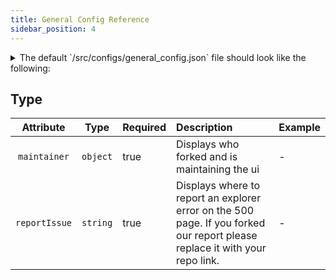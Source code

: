 ```yaml
---
title: General Config Reference
sidebar_position: 4
---
```


<details>

<summary>The default `/src/configs/general_config.json` file should look like the following:</summary>

```json
{
  "maintainer": {
    "name": "Forbole",
    "url": "https://forbole.com"
  },
  "github": {
    "reportIssue": "https://github.com/forbole/big-dipper-2.0-solana/issues"
  },
  "version": "base-v1.8.0"
}
```

</details>


## Type

| Attribute | Type | Required | Description | Example |
| :-------: | :---: | :------ | :---------- | :------ |
| `maintainer` | `object` | true | Displays who forked and is maintaining the ui | - |
| `reportIssue` | `string` | true | Displays where to report an explorer error on the 500 page. If you forked our report please replace it with your repo link. | - |
